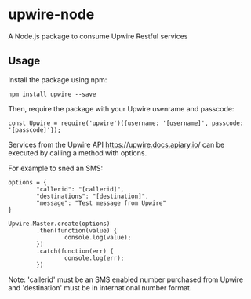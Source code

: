 # upwire-node

A Node.js package to consume Upwire Restful services

## Usage

Install the package using npm:

    npm install upwire --save

Then, require the package with your Upwire usenrame and passcode:
	
	const Upwire = require('upwire')({username: '[username]', passcode: '[passcode]'});

Services from the Upwire API https://upwire.docs.apiary.io/  can be executed by calling a method with options. 

For example to sned an SMS:

	options = {
        	"callerid": "[callerid]",
        	"destinations": "[destination]",
        	"message": "Test message from Upwire"
	}

	Upwire.Master.create(options)
        	.then(function(value) {
                	console.log(value);
        	})
        	.catch(function(err) {
                	console.log(err);
        	})

Note: 'callerid' must be an SMS enabled number purchased from Upwire and 'destination' must be in international number format.


